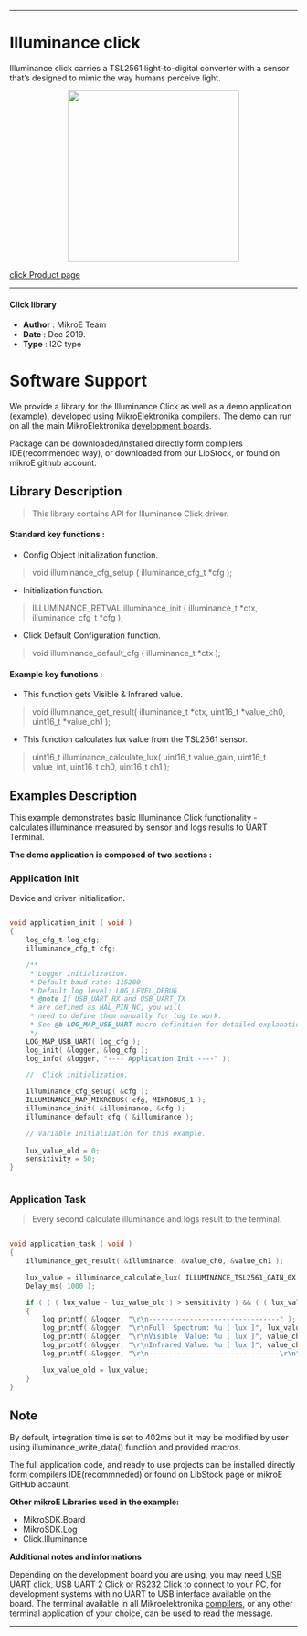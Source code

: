 

---
# Illuminance click

Illuminance click carries a TSL2561 light-to-digital converter with a sensor that’s designed to mimic the way humans perceive light.

<p align="center">
  <img src="https://download.mikroe.com/images/click_for_ide/illuminance_click.png" height=300px>
</p>


[click Product page](https://www.mikroe.com/illuminance-click)

---


#### Click library 

- **Author**        : MikroE Team
- **Date**          : Dec 2019.
- **Type**          : I2C type


# Software Support

We provide a library for the Illuminance Click 
as well as a demo application (example), developed using MikroElektronika 
[compilers](https://shop.mikroe.com/compilers). 
The demo can run on all the main MikroElektronika [development boards](https://shop.mikroe.com/development-boards).

Package can be downloaded/installed directly form compilers IDE(recommended way), or downloaded from our LibStock, or found on mikroE github account. 

## Library Description

> This library contains API for Illuminance Click driver.

#### Standard key functions :

- Config Object Initialization function.
> void illuminance_cfg_setup ( illuminance_cfg_t *cfg ); 
 
- Initialization function.
> ILLUMINANCE_RETVAL illuminance_init ( illuminance_t *ctx, illuminance_cfg_t *cfg );

- Click Default Configuration function.
> void illuminance_default_cfg ( illuminance_t *ctx );


#### Example key functions :

- This function gets Visible & Infrared value.
> void illuminance_get_result( illuminance_t *ctx, uint16_t *value_ch0, uint16_t *value_ch1 );

 
- This function calculates lux value from the TSL2561 sensor.
> uint16_t illuminance_calculate_lux( uint16_t value_gain, uint16_t value_int,
>                                     uint16_t ch0, uint16_t ch1 );


## Examples Description

This example demonstrates basic Illuminance Click functionality - calculates
illuminance measured by sensor and logs results to UART Terminal.

**The demo application is composed of two sections :**

### Application Init 

Device and driver initialization.

```c

void application_init ( void )
{
    log_cfg_t log_cfg;
    illuminance_cfg_t cfg;

    /** 
     * Logger initialization.
     * Default baud rate: 115200
     * Default log level: LOG_LEVEL_DEBUG
     * @note If USB_UART_RX and USB_UART_TX 
     * are defined as HAL_PIN_NC, you will 
     * need to define them manually for log to work. 
     * See @b LOG_MAP_USB_UART macro definition for detailed explanation.
     */
    LOG_MAP_USB_UART( log_cfg );
    log_init( &logger, &log_cfg );
    log_info( &logger, "---- Application Init ----" );

    //  Click initialization.

    illuminance_cfg_setup( &cfg );
    ILLUMINANCE_MAP_MIKROBUS( cfg, MIKROBUS_1 );
    illuminance_init( &illuminance, &cfg );
    illuminance_default_cfg ( &illuminance );

    // Variable Initialization for this example.
    
    lux_value_old = 0;
    sensitivity = 50;
}
  
```

### Application Task

> Every second calculate illuminance and logs result to the terminal.

```c

void application_task ( void )
{
    illuminance_get_result( &illuminance, &value_ch0, &value_ch1 );

    lux_value = illuminance_calculate_lux( ILLUMINANCE_TSL2561_GAIN_0X, ILLUMINANCE_TSL2561_INTEGRATIONTIME_402MS , value_ch0, value_ch1 );
    Delay_ms( 1000 );

    if ( ( ( lux_value - lux_value_old ) > sensitivity ) && ( ( lux_value_old - lux_value ) > sensitivity ) )
    {
        log_printf( &logger, "\r\n--------------------------------" );
        log_printf( &logger, "\r\nFull  Spectrum: %u [ lux ]", lux_value );
        log_printf( &logger, "\r\nVisible  Value: %u [ lux ]", value_ch0 - value_ch1 );
        log_printf( &logger, "\r\nInfrared Value: %u [ lux ]", value_ch1 );    
        log_printf( &logger, "\r\n--------------------------------\r\n" );

        lux_value_old = lux_value;
    }
}
```

## Note

By default, integration time is set to 402ms but it may be modified
by user using illuminance_write_data() function and provided macros.

The full application code, and ready to use projects can be  installed directly form compilers IDE(recommneded) or found on LibStock page or mikroE GitHub accaunt.

**Other mikroE Libraries used in the example:** 

- MikroSDK.Board
- MikroSDK.Log
- Click.Illuminance

**Additional notes and informations**

Depending on the development board you are using, you may need 
[USB UART click](https://shop.mikroe.com/usb-uart-click), 
[USB UART 2 Click](https://shop.mikroe.com/usb-uart-2-click) or 
[RS232 Click](https://shop.mikroe.com/rs232-click) to connect to your PC, for 
development systems with no UART to USB interface available on the board. The 
terminal available in all Mikroelektronika 
[compilers](https://shop.mikroe.com/compilers), or any other terminal application 
of your choice, can be used to read the message.



---
